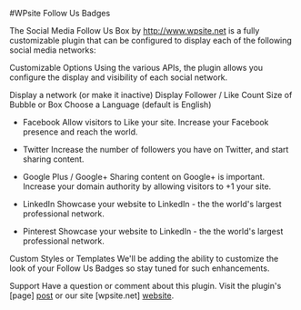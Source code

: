 #WPsite Follow Us Badges

The Social Media Follow Us Box by http://www.wpsite.net is a fully customizable plugin that can be configured to display each of the following social media networks:

Customizable Options
Using the various APIs, the plugin allows you configure the display and visibility of each social network.

Display a network (or make it inactive)
Display Follower / Like Count
Size of Bubble or Box
Choose a Language (default is English)

* Facebook
Allow visitors to Like your site. Increase your Facebook presence and reach the world.

* Twitter
Increase the number of followers you have on Twitter, and start sharing content.

* Google Plus / Google+
Sharing content on Google+ is important. Increase your domain authority by allowing visitors to +1 your site.

* LinkedIn
Showcase your website to LinkedIn - the the world's largest professional network.

* Pinterest
Showcase your website to LinkedIn - the the world's largest professional network.

Custom Styles or Templates
We'll be adding the ability to customize the look of your Follow Us Badges so stay tuned for such enhancements.

Support
Have a question or comment about this plugin. Visit the plugin's [page] [post] or our site [wpsite.net] [website].

[website]: http://www.wpsite.net/
[post]: http://www.wpsite.net/social-media-follow-us-badges
